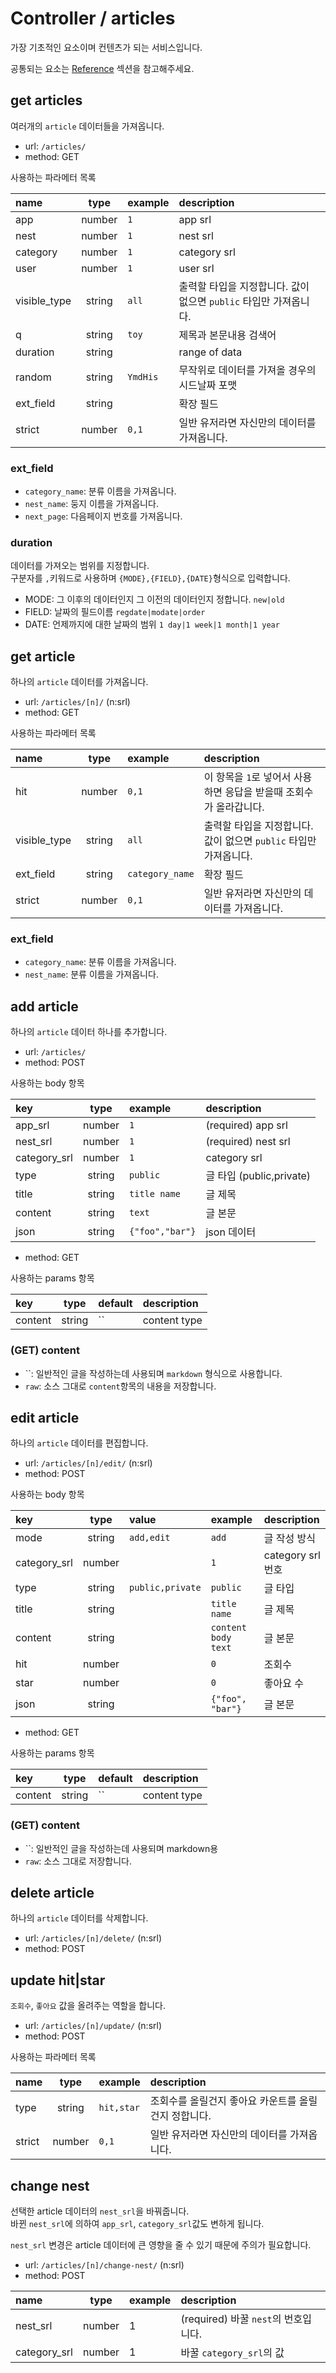 # Controller / articles

가장 기초적인 요소이며 컨텐츠가 되는 서비스입니다.

공통되는 요소는 [Reference](https://github.com/redgoose-dev/goose-api/tree/master/controller#reference) 섹션을 참고해주세요.


## get articles

여러개의 `article` 데이터들을 가져옵니다.

- url: `/articles/`
- method: GET

사용하는 파라메터 목록

| name         |  type  | example  | description                               |
|:-------------|:------:|:---------|:------------------------------------------|
| app          | number | `1`      | app srl                                   |
| nest         | number | `1`      | nest srl                                  |
| category     | number | `1`      | category srl                              |
| user         | number | `1`      | user srl                                  |
| visible_type | string | `all`    | 출력할 타입을 지정합니다. 값이 없으면 `public` 타입만 가져옵니다. |
| q            | string | `toy`    | 제목과 본문내용 검색어                              |
| duration     | string |          | range of data                             |
| random       | string | `YmdHis` | 무작위로 데이터를 가져올 경우의 시드날짜 포맷                 |
| ext_field    | string |          | 확장 필드                                     |
| strict       | number | `0,1`    | 일반 유저라면 자신만의 데이터를 가져옵니다.                  |

### ext_field
- `category_name`: 분류 이름을 가져옵니다.
- `nest_name`: 둥지 이름을 가져옵니다.
- `next_page`: 다음페이지 번호를 가져옵니다.

### duration
데이터를 가져오는 범위를 지정합니다.  
구분자를 `,`키워드로 사용하며 `{MODE},{FIELD},{DATE}`형식으로 입력합니다.

- MODE: 그 이후의 데이터인지 그 이전의 데이터인지 정합니다. `new|old`
- FIELD: 날짜의 필드이름 `regdate|modate|order`
- DATE: 언제까지에 대한 날짜의 범위 `1 day|1 week|1 month|1 year`


## get article

하나의 `article` 데이터를 가져옵니다.

- url: `/articles/[n]/` (n:srl)
- method: GET

사용하는 파라메터 목록

| name         |  type  | example          | description                               |
|:-------------|:------:|:-----------------|:------------------------------------------|
| hit          | number | `0,1`            | 이 항목을 `1`로 넣어서 사용하면 응답을 받을때 조회수가 올라갑니다.   |
| visible_type | string | `all`            | 출력할 타입을 지정합니다. 값이 없으면 `public` 타입만 가져옵니다. |
| ext_field    | string | `category_name`  | 확장 필드                                     |
| strict       | number | `0,1`            | 일반 유저라면 자신만의 데이터를 가져옵니다.                  |

### ext_field
- `category_name`: 분류 이름을 가져옵니다.
- `nest_name`: 분류 이름을 가져옵니다.


## add article

하나의 `article` 데이터 하나를 추가합니다.

- url: `/articles/`
- method: POST

사용하는 body 항목

| key          |  type  | example         | description           |
|:-------------|:------:|:----------------|:----------------------|
| app_srl      | number | `1`             | (required) app srl    |
| nest_srl     | number | `1`             | (required) nest srl   |
| category_srl | number | `1`             | category srl          |
| type         | string | `public`        | 글 타입 (public,private) |
| title        | string | `title name`    | 글 제목                  |
| content      | string | `text`          | 글 본문                  |
| json         | string | `{"foo","bar"}` | json 데이터              |

- method: GET

사용하는 params 항목

| key     |  type  | default | description  |
|:--------|:------:|:--------|:-------------|
| content | string | ``      | content type |

### (GET) content
- ``: 일반적인 글을 작성하는데 사용되며 `markdown` 형식으로 사용합니다.
- `raw`: 소스 그대로 `content`항목의 내용을 저장합니다.


## edit article

하나의 `article` 데이터를 편집합니다.

- url: `/articles/[n]/edit/` (n:srl)
- method: POST

사용하는 body 항목

| key          |  type  | value            | example             | description     |
|:-------------|:------:|:-----------------|:--------------------|:----------------|
| mode         | string | `add,edit`       | `add`               | 글 작성 방식         |
| category_srl | number |                  | `1`                 | category srl 번호 |
| type         | string | `public,private` | `public`            | 글 타입            |
| title        | string |                  | `title name`        | 글 제목            |
| content      | string |                  | `content body text` | 글 본문            |
| hit          | number |                  | `0`                 | 조회수             |
| star         | number |                  | `0`                 | 좋아요 수           |
| json         | string |                  | `{"foo", "bar"}`    | 글 본문            |

- method: GET

사용하는 params 항목

| key     |  type  | default | description  |
|:--------|:------:|:--------|:-------------|
| content | string | ``      | content type |

### (GET) content
- ``: 일반적인 글을 작성하는데 사용되며 markdown용
- `raw`: 소스 그대로 저장합니다.


## delete article

하나의 `article` 데이터를 삭제합니다.

- url: `/articles/[n]/delete/` (n:srl)
- method: POST


## update hit|star

`조회수`, `좋아요` 값을 올려주는 역할을 합니다.

- url: `/articles/[n]/update/` (n:srl)
- method: POST

사용하는 파라메터 목록

| name   |  type  | example    | description                   |
|:-------|:------:|:-----------|:------------------------------|
| type   | string | `hit,star` | 조회수를 올릴건지 좋아요 카운트를 올릴건지 정합니다. |
| strict | number | `0,1`      | 일반 유저라면 자신만의 데이터를 가져옵니다.      |


## change nest

선택한 article 데이터의 `nest_srl`을 바꿔줍니다.  
바뀐 `nest_srl`에 의하여 `app_srl`, `category_srl`값도 변하게 됩니다.

`nest_srl` 변경은 article 데이터에 큰 영향을 줄 수 있기 때문에 주의가 필요합니다.

- url: `/articles/[n]/change-nest/` (n:srl)
- method: POST

| name         |  type  | example | description                  |
|:-------------|:------:|:--------|:-----------------------------|
| nest_srl     | number | 1       | (required) 바꿀 `nest`의 번호입니다. |
| category_srl | number | 1       | 바꿀 `category_srl`의 값         |
